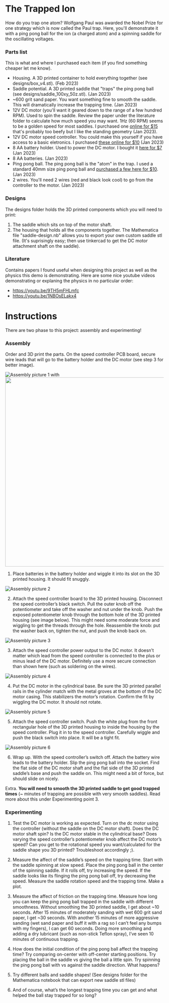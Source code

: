 # The Trapped Ion
How do you trap one atom? Wolfgang Paul was awarded the Nobel Prize for one strategy which is now called the Paul trap. Here, you'll demonstrate it with a ping pong ball for the ion (a charged atom) and a spinning saddle for the oscillating voltages.

### Parts list
This is what and where I purchased each item (if you find something cheaper let me know).
* Housing. A 3D printed container to hold everything together (see designs/box_v4.stl). (Feb 2023)
* Saddle potential. A 3D printed saddle that "traps" the ping pong ball (see designs/saddle_100xy_50z.stl). (Jan 2023)
* ~600 grit sand paper. You want something fine to smooth the saddle. This will dramatically increase the trapping time. (Jan 2023)
* 12V DC motor (you'll want it geared down to the range of a few hundred RPM). Used to spin the saddle. Review the paper under the literature folder to calculate how much speed you may want. 1Hz (60 RPM) seems to be a golden speed for most saddles. I purchased one [online for $15](https://www.amazon.com/gp/product/B072R5G5GR/ref=ppx_yo_dt_b_asin_title_o08_s00?ie=UTF8&th=1) that's probably too beefy but I like the standing geometry (Jan 2023).
* 12V DC motor speed controller. You could make this yourself if you have access to a basic eletronics. I purchased [these online for $10](https://www.amazon.com/gp/product/B08HQQR3FQ/ref=ppx_yo_dt_b_asin_title_o01_s01?ie=UTF8&psc=1) (Jan 2023)
* 8 AA battery holder. Used to power the DC motor. I bought it [here for $7](https://www.amazon.com/gp/product/B07WP1CYYW/ref=ppx_yo_dt_b_asin_title_o01_s00?ie=UTF8&psc=1) (Jan 2023)
* 8 AA batteries. (Jan 2023)
* Ping pong ball. The ping pong ball is the "atom" in the trap. I used a standard 40mm size ping pong ball and [purchased a few here for $10](https://www.amazon.com/gp/product/B00V57KP1G/ref=ppx_yo_dt_b_asin_title_o00_s00?ie=UTF8&th=1). (Jan 2023)
* 2 wires. You'll need 2 wires (red and black look cool) to go from the controller to the motor. (Jan 2023)

### Designs
The designs folder holds the 3D printed components which you will need to print:
1. The saddle which sits on top of the motor shaft.
2. The housing that holds all the components together.
The Mathematica file "saddle-design.nb" allows you to export your own custom saddle stl file. (It's suprisingly easy; then use tinkercad to get the DC motor attachment shaft on the saddle).

### Literature
Contains papers I found useful when designing this project as well as the physics this demo is demonstrating. Here are some nice youtube videos demonstrating or explaning the physics in no particular order:
* https://youtu.be/9TH5mFHLmfc
* https://youtu.be/1NBOsELakx4

# Instructions
There are two phase to this project: assembly and experimenting!

### Assembly
Order and 3D print the parts. On the speed controller PCB board, secure wire leads that will go to the battery holder and the DC motor (see step 3 for better image).

![Assembly picture 1](https://github.com/ajrazander/hardware/blob/main/ion-trap-demo/instructions/photos/assembly_1.png) with <img src="[https://your-image-url.type](https://github.com/ajrazander/hardware/blob/main/ion-trap-demo/instructions/photos/assembly_1.png)" width="600">

1. Place batteries in the battery holder and wiggle it into its slot on the 3D printed housing. It should fit snuggly.

![Assembly picture 2](https://github.com/ajrazander/hardware/blob/main/ion-trap-demo/instructions/photos/assembly_2.png)

2. Attach the speed controller board to the 3D printed housing. Disconnect the speed controller’s black switch. Pull the outer knob off the potentiometer and take off the washer and nut under the knob. Push the exposed potentiometer knob through the bottom hole of the 3D printed housing (see image below). This might need some moderate force and wiggling to get the threads through the hole. Reassemble the knob: put the washer back on, tighten the nut, and push the knob back on.

![Assembly picture 3](https://github.com/ajrazander/hardware/blob/main/ion-trap-demo/instructions/photos/assembly_3.png)

3. Attach the speed controller power output to the DC motor. It doesn’t matter which lead from the speed controller is connected to the plus or minus lead of the DC motor. Definitely use a more secure connection than shown here (such as soldering on the wires).

![Assembly picture 4](https://github.com/ajrazander/hardware/blob/main/ion-trap-demo/instructions/photos/assembly_4.png)

4. Put the DC motor in the cylindrical base. Be sure the 3D printed parallel rails in the cylinder match with the metal groves at the bottom of the DC motor casing. This stabilizers the motor’s rotation. Confirm the fit by wiggling the DC motor. It should not rotate.

![Assembly picture 5](https://github.com/ajrazander/hardware/blob/main/ion-trap-demo/instructions/photos/assembly_5.png)

5. Attach the speed controller switch. Push the white plug from the front rectangular hole of the 3D printed housing to inside the housing by the speed controller. Plug it in to the speed controller. Carefully wiggle and push the black switch into place. It will be a tight fit.

![Assembly picture 6](https://github.com/ajrazander/hardware/blob/main/ion-trap-demo/instructions/photos/assembly_6.png)

6. Wrap up. With the speed controller’s switch off. Attach the battery wire leads to the battery holder. Slip the ping pong ball into the socket. Find the flat side of the DC motor shaft and the flat side of the 3D printed saddle’s base and push the saddle on. This might need a bit of force, but should slide on nicely.

Extra. **You will need to smooth the 3D printed saddle to get good trapped times** (~ minutes of trapping are possible with very smooth saddles). Read more about this under Experimenting point 3.

###  Experimenting
1. Test the DC motor is working as expected. Turn on the dc motor using the controller (without the saddle on the DC motor shaft). Does the DC motor shaft spin? Is the DC motor stable in the cylindrical base? Does varying the speed controller’s potentiometer knob affect the DC motor’s speed? Can you get to the rotational speed you want/calculated for the saddle shape you 3D printed? Troubleshoot accordingly ;).

2. Measure the affect of the saddle’s speed on the trapping time. Start with the saddle spinning at slow speed. Place the ping pong ball in the center of the spinning saddle. If it rolls off, try increasing the speed. If the saddle looks like its flinging the ping pong ball off, try decreasing the speed. Measure the saddle rotation speed and the trapping time. Make a plot.

3. Measure the affect of friction on the trapping time. Measure how long you can keep the ping pong ball trapped in the saddle with different smoothness. Without smoothing the 3D printed saddle, I get about ~10 seconds. After 15 minutes of moderately sanding with wet 600 grit sand paper, I get ~30 seconds. With another 15 minutes of more aggressive sanding (wet sand paper and buff it with a rag so I can’t feel any bumps with my fingers), I can get 60 seconds. Doing more smoothing and adding a dry lubricant (such as non-stick Teflon spray), I’ve seen 10 minutes of continuous trapping.

3. How does the initial condition of the ping pong ball affect the trapping time? Try comparing on-center with off-center starting positions. Try placing the ball in the saddle vs giving the ball a little spin. Try spinning the ping pong ball with vs against the saddle direction. What happens? 

4. Try different balls and saddle shapes! (See designs folder for the Mathematica notebook that can export new saddle stl files)

5. And of course, what’s the longest trapping time you can get and what helped the ball stay trapped for so long?
